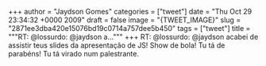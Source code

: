 
+++
author = "Jaydson Gomes"
categories = ["tweet"]
date = "Thu Oct 29 23:34:32 +0000 2009"
draft = false
image = "{TWEET_IMAGE}"
slug = "2871ee3dba420e15076bd19c0714a757dee5b450"
tags = ["tweet"]
title = """RT: @lossurdo: @jaydson a..."""
+++
RT: @lossurdo: @jaydson acabei de assistir teus slides da apresentação de JS! Show de bola! Tu tá de parabéns! Tu tá virado num palestrante.
